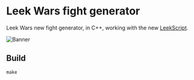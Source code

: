 # Leek Wars fight generator

Leek Wars new fight generator, in C++, working with the new [LeekScript](https://github.com/leek-wars/leekscript).

![Banner](https://github.com/leek-wars/leek-wars-generator/blob/master/banner.jpg)


## Build
```
make
```
